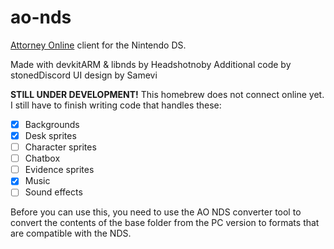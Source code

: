 # ao-nds

[Attorney Online](https://aceattorneyonline.com) client for the Nintendo DS.

Made with devkitARM & libnds by Headshotnoby
Additional code by stonedDiscord
UI design by Samevi

**STILL UNDER DEVELOPMENT!**
This homebrew does not connect online yet.
I still have to finish writing code that handles these:
- [x] Backgrounds
- [x] Desk sprites
- [ ] Character sprites
- [ ] Chatbox
- [ ] Evidence sprites
- [x] Music
- [ ] Sound effects

Before you can use this, you need to use the AO NDS converter tool
to convert the contents of the base folder from the PC version to formats that are compatible with the NDS.
